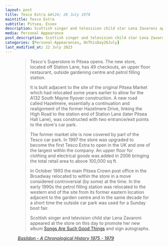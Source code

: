 ```yaml
---
layout: post
title: Tesco Extra &#124; 26 July 1978
maintitle: Tesco Extra
subtitle: Pitsea, Essex
description: Scottish singer and television child star Lena Zavaroni appeared at the store on this day to promote her new album Songs Are Such Good Things and sign autographs.
media: Personal Appearance
post_description: Scottish singer and television child star Lena Zavaroni appeared at the store on this day to promote her new album Songs Are Such Good Things and sign autographs.
categories: [Personal-Appearances, OnThisDay26July]
last_modified_at: 22 July 2023
---
```


<figure class="fig3">
<blockquote>
<p>Tesco's Superstore in Pitsea opens. The new store, located off Station Lane, has 49 checkouts, an upper floor restaurant, outside gardening centre and petrol filling station.</p>
<p>It is built adjacent to the site of the original Pitsea Market which had relocated some years earlier to allow for the A132 South Mayne flyover construction. A new road called Hazelmere, essentially a continuation and realignment of the former Hazelmere Drive, linking the High Road to the station end of Station Lane (later Pitsea Hall Lane), was constructed with two entrance/exit points to the store's car park.</p>
<p>The former market site is now covered by part of the Tesco car park. In 1997 the store was upgraded to become the first Tesco Extra to open in the UK and one of the largest within the company. An upper floor for clothing and electrical goods was added in 2006 bringing the total retail area to above 100,000 sq ft.</p>
<p>In October 1993 the main Pitsea Crown post office in the Broadway relocated to within the store in a move considered controversial (by some) at the time. In the early 1990s the petrol filling station was relocated to the western end of the site from its former eastern location adjacent to the garden centre and in the same decade for a short time the outside car park was used for a Sunday boot fair.</p>
<p>Scottish singer and television child star Lena Zavaroni appeared at the store on this day to promote her new album <a href="/discography/studio-albums/1978-songs-are-such-good-things">Songs Are Such Good Things</a> and sign autographs.</p>
</blockquote>
<cite><a classs="external-link" href="https://www.basildon.com/history/chronology/1975-1979.html#:~:text=26th%20July">Basildon - A Chronological History 1975 - 1979</a></cite>
</figure>

